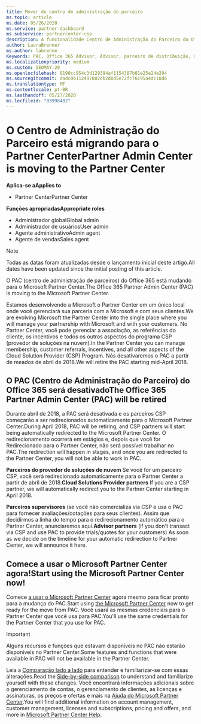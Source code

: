 ```yaml
---
title: Mover do centro de administração do parceiro
ms.topic: article
ms.date: 05/26/2020
ms.service: partner-dashboard
ms.subservice: partnercenter-csp
description: A funcionalidade Centro de Administração do Parceiro do Office 365 está mudando para o Partner Center.
author: LauraBrenner
ms.author: labrenne
Keywords: PAC, Office 365 Advisor, Advisor, parceiro de distribuição, desativação de PAC, PAC
ms.localizationpriority: medium
ms.custom: SEOMAY.20
ms.openlocfilehash: 8198cc954c3d129394af1154387b81e25e24e294
ms.sourcegitcommit: dadc0b112497802db2d8d5e72fc76c95a4dc18d6
ms.translationtype: MT
ms.contentlocale: pt-BR
ms.lasthandoff: 05/27/2020
ms.locfileid: "83998402"
---
```

# <a name="partner-admin-center-is-moving-to-the-partner-center"></a><span data-ttu-id="ecf0d-104">O Centro de Administração do Parceiro está migrando para o Partner Center</span><span class="sxs-lookup"><span data-stu-id="ecf0d-104">Partner Admin Center is moving to the Partner Center</span></span>

<span data-ttu-id="ecf0d-105">**Aplica-se a**</span><span class="sxs-lookup"><span data-stu-id="ecf0d-105">**Applies to**</span></span>

- <span data-ttu-id="ecf0d-106">Partner Center</span><span class="sxs-lookup"><span data-stu-id="ecf0d-106">Partner Center</span></span>

<span data-ttu-id="ecf0d-107">**Funções apropriadas**</span><span class="sxs-lookup"><span data-stu-id="ecf0d-107">**Appropriate roles**</span></span>
- <span data-ttu-id="ecf0d-108">Administrador global</span><span class="sxs-lookup"><span data-stu-id="ecf0d-108">Global admin</span></span>
- <span data-ttu-id="ecf0d-109">Administrador de usuários</span><span class="sxs-lookup"><span data-stu-id="ecf0d-109">User admin</span></span>
- <span data-ttu-id="ecf0d-110">Agente administrativo</span><span class="sxs-lookup"><span data-stu-id="ecf0d-110">Admin agent</span></span>
- <span data-ttu-id="ecf0d-111">Agente de vendas</span><span class="sxs-lookup"><span data-stu-id="ecf0d-111">Sales agent</span></span>

> [!NOTE]  
> <span data-ttu-id="ecf0d-112">Todas as datas foram atualizadas desde o lançamento inicial deste artigo.</span><span class="sxs-lookup"><span data-stu-id="ecf0d-112">All dates have been updated since the initial posting of this article.</span></span>

<span data-ttu-id="ecf0d-113">O PAC (centro de administração de parceiros) do Office 365 está mudando para o Microsoft Partner Center.</span><span class="sxs-lookup"><span data-stu-id="ecf0d-113">The Office 365 Partner Admin Center (PAC) is moving to the Microsoft Partner Center.</span></span>

<span data-ttu-id="ecf0d-114">Estamos desenvolvendo a Microsoft o Partner Center em um único local onde você gerenciará sua parceria com a Microsoft e com seus clientes.</span><span class="sxs-lookup"><span data-stu-id="ecf0d-114">We are evolving Microsoft the Partner Center into the single place where you will manage your partnership with Microsoft and with your customers.</span></span> <span data-ttu-id="ecf0d-115">No Partner Center, você pode gerenciar a associação, as referências do cliente, os incentivos e todos os outros aspectos do programa CSP (provedor de soluções na nuvem).</span><span class="sxs-lookup"><span data-stu-id="ecf0d-115">In the Partner Center you can manage membership, customer referrals, incentives, and all other aspects of the Cloud Solution Provider (CSP) Program.</span></span> <span data-ttu-id="ecf0d-116">Nós desativaremos o PAC a partir de meados de abril de 2018.</span><span class="sxs-lookup"><span data-stu-id="ecf0d-116">We will retire the PAC starting mid-April 2018.</span></span>

## <a name="the-office-365-partner-admin-center-pac-will-be-retired"></a><span data-ttu-id="ecf0d-117">O PAC (Centro de Administração do Parceiro) do Office 365 será desativado</span><span class="sxs-lookup"><span data-stu-id="ecf0d-117">The Office 365 Partner Admin Center (PAC) will be retired</span></span>

<span data-ttu-id="ecf0d-118">Durante abril de 2018, a PAC será desativada e os parceiros CSP começarão a ser redirecionados automaticamente para o Microsoft Partner Center.</span><span class="sxs-lookup"><span data-stu-id="ecf0d-118">During April 2018, PAC will be retiring, and CSP partners will start being automatically redirected to the Microsoft Partner Center.</span></span> <span data-ttu-id="ecf0d-119">O redirecionamento ocorrerá em estágios e, depois que você for Redirecionado para o Partner Center, não será possível trabalhar no PAC.</span><span class="sxs-lookup"><span data-stu-id="ecf0d-119">The redirection will happen in stages, and once you are redirected to the Partner Center, you will not be able to work in PAC.</span></span> 

<span data-ttu-id="ecf0d-120">**Parceiros do provedor de soluções de nuvem** Se você for um parceiro CSP, você será redirecionado automaticamente para o Partner Center a partir de abril de 2018.</span><span class="sxs-lookup"><span data-stu-id="ecf0d-120">**Cloud Solutions Provider partners** If you are a CSP partner, we will automatically redirect you to the Partner Center starting in April 2018.</span></span> 

<span data-ttu-id="ecf0d-121">**Parceiros supervisores** (se você não comercializa via CSP e usa o PAC para fornecer avaliações/cotações para seus clientes). Assim que decidirmos a linha do tempo para o redirecionamento automático para o Partner Center, anunciaremos aqui.</span><span class="sxs-lookup"><span data-stu-id="ecf0d-121">**Advisor partners** (if you don't transact via CSP and use PAC to provide trials/quotes for your customers) As soon as we decide on the timeline for your automatic redirection to Partner Center, we will announce it here.</span></span> 


## <a name="start-using-the-microsoft-partner-center-now"></a><span data-ttu-id="ecf0d-122">Comece a usar o Microsoft Partner Center agora!</span><span class="sxs-lookup"><span data-stu-id="ecf0d-122">Start using the Microsoft Partner Center now!</span></span>

<span data-ttu-id="ecf0d-123">Comece [a usar o Microsoft Partner Center](https://partnercenter.microsoft.com/) agora mesmo para ficar pronto para a mudança do PAC.</span><span class="sxs-lookup"><span data-stu-id="ecf0d-123">Start using [the Microsoft Partner Center](https://partnercenter.microsoft.com/) now to get ready for the move from PAC.</span></span>  <span data-ttu-id="ecf0d-124">Você usará as mesmas credenciais para o Partner Center que você usa para PAC.</span><span class="sxs-lookup"><span data-stu-id="ecf0d-124">You'll use the same credentials for the Partner Center that you use for PAC.</span></span>

> [!IMPORTANT]  
> <span data-ttu-id="ecf0d-125">Alguns recursos e funções que estavam disponíveis no PAC não estarão disponíveis no Partner Center.</span><span class="sxs-lookup"><span data-stu-id="ecf0d-125">Some features and functions that were available in PAC will not be available in the Partner Center.</span></span>

 <span data-ttu-id="ecf0d-126">Leia a [Comparação lado a lado](moving-from-pac-to-pc.md) para entender e familiarizar-se com essas alterações.</span><span class="sxs-lookup"><span data-stu-id="ecf0d-126">Read the [Side-by-side comparison](moving-from-pac-to-pc.md) to understand and familiarize yourself with these changes.</span></span>  <span data-ttu-id="ecf0d-127">Você encontrará informações adicionais sobre o gerenciamento de contas, o gerenciamento de clientes, as licenças e assinaturas, os preços e ofertas e mais na [Ajuda do Microsoft Partner Center](https://docs.microsoft.com/partner-center/).</span><span class="sxs-lookup"><span data-stu-id="ecf0d-127">You will find additional information on account management, customer management, licenses and subscriptions, pricing and offers, and more in [Microsoft Partner Center Help](https://docs.microsoft.com/partner-center/).</span></span>